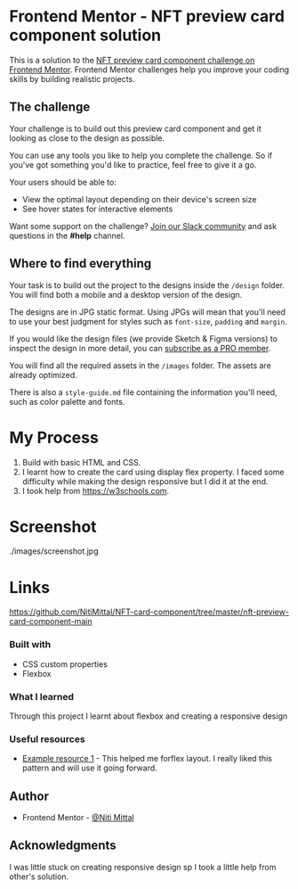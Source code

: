 # Frontend Mentor - NFT preview card component solution

This is a solution to the [NFT preview card component challenge on Frontend Mentor](https://www.frontendmentor.io/challenges/nft-preview-card-component-SbdUL_w0U). Frontend Mentor challenges help you improve your coding skills by building realistic projects.

## The challenge

Your challenge is to build out this preview card component and get it looking as close to the design as possible.

You can use any tools you like to help you complete the challenge. So if you've got something you'd like to practice, feel free to give it a go.

Your users should be able to:

- View the optimal layout depending on their device's screen size
- See hover states for interactive elements

Want some support on the challenge? [Join our Slack community](https://www.frontendmentor.io/slack) and ask questions in the **#help** channel.

## Where to find everything

Your task is to build out the project to the designs inside the `/design` folder. You will find both a mobile and a desktop version of the design.

The designs are in JPG static format. Using JPGs will mean that you'll need to use your best judgment for styles such as `font-size`, `padding` and `margin`.

If you would like the design files (we provide Sketch & Figma versions) to inspect the design in more detail, you can [subscribe as a PRO member](https://www.frontendmentor.io/pro).

You will find all the required assets in the `/images` folder. The assets are already optimized.

There is also a `style-guide.md` file containing the information you'll need, such as color palette and fonts.

# My Process

1. Build with basic HTML and CSS.
2. I learnt how to create the card using display flex property. I faced some difficulty while making the design responsive but I did it at the end.
3. I took help from https://w3schools.com.

# Screenshot

./images/screenshot.jpg

# Links

https://github.com/NitiMittal/NFT-card-component/tree/master/nft-preview-card-component-main

### Built with

- CSS custom properties
- Flexbox

### What I learned

Through this project I learnt about flexbox and creating a responsive design

### Useful resources

- [Example resource 1](https://w3schools.com) - This helped me forflex layout. I really liked this pattern and will use it going forward.

## Author

- Frontend Mentor - [@Niti Mittal](https://www.frontendmentor.io/profile/NitiMittal)

## Acknowledgments

I was little stuck on creating responsive design sp I took a little help from other's solution.
